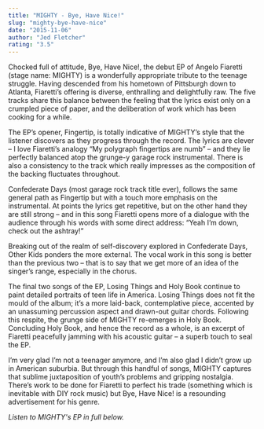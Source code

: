 ```yaml
---
title: "MIGHTY - Bye, Have Nice!"
slug: "mighty-bye-have-nice"
date: "2015-11-06"
author: "Jed Fletcher"
rating: "3.5"
---
```


Chocked full of attitude, Bye, Have Nice!, the debut EP of Angelo Fiaretti (stage name: MIGHTY) is a wonderfully appropriate tribute to the teenage struggle. Having descended from his hometown of Pittsburgh down to Atlanta, Fiaretti’s offering is diverse, enthralling and delightfully raw. The five tracks share this balance between the feeling that the lyrics exist only on a crumpled piece of paper, and the deliberation of work which has been cooking for a while.

The EP’s opener, Fingertip, is totally indicative of MIGHTY’s style that the listener discovers as they progress through the record. The lyrics are clever – I love Fiaretti’s analogy “My polygraph fingertips are numb” – and they lie perfectly balanced atop the grunge-y garage rock instrumental. There is also a consistency to the track which really impresses as the composition of the backing fluctuates throughout.

Confederate Days (most garage rock track title ever), follows the same general path as Fingertip but with a touch more emphasis on the instrumental. At points the lyrics get repetitive, but on the other hand they are still strong – and in this song Fiaretti opens more of a dialogue with the audience through his words with some direct address: “Yeah I’m down, check out the ashtray!”

Breaking out of the realm of self-discovery explored in Confederate Days, Other Kids ponders the more external. The vocal work in this song is better than the previous two – that is to say that we get more of an idea of the singer’s range, especially in the chorus.

The final two songs of the EP, Losing Things and Holy Book continue to paint detailed portraits of teen life in America. Losing Things does not fit the mould of the album; it’s a more laid-back, contemplative piece, accented by an unassuming percussion aspect and drawn-out guitar chords. Following this respite, the grunge side of MIGHTY re-emerges in Holy Book. Concluding Holy Book, and hence the record as a whole, is an excerpt of Fiaretti peacefully jamming with his acoustic guitar – a superb touch to seal the EP.

I’m very glad I’m not a teenager anymore, and I’m also glad I didn’t grow up in American suburbia. But through this handful of songs, MIGHTY captures that sublime juxtaposition of youth’s problems and gripping nostalgia. There’s work to be done for Fiaretti to perfect his trade (something which is inevitable with DIY rock music) but Bye, Have Nice! is a resounding advertisement for his genre.

_Listen to MIGHTY's EP in full below._
